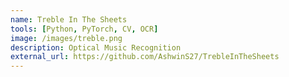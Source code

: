```yaml
---
name: Treble In The Sheets
tools: [Python, PyTorch, CV, OCR]
image: /images/treble.png
description: Optical Music Recognition
external_url: https://github.com/AshwinS27/TrebleInTheSheets
---
```

